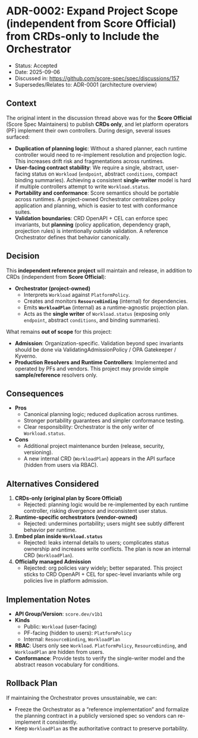 # ADR-0002: Expand Project Scope (independent from Score Official) from CRDs-only to Include the Orchestrator

- Status: Accepted
- Date: 2025-09-06
- Discussed in: https://github.com/score-spec/spec/discussions/157
- Supersedes/Relates to: ADR-0001 (architecture overview)

## Context

The original intent in the discussion thread above was for the **Score Official** (Score Spec Maintainers) to publish **CRDs only**, and let platform operators (PF) implement their own controllers. During design, several issues surfaced:

- **Duplication of planning logic**: Without a shared planner, each runtime controller would need to re-implement resolution and projection logic. This increases drift risk and fragmentations across runtimes.
- **User-facing contract stability**: We require a single, abstract, user-facing status on `Workload` (`endpoint`, abstract `conditions`, compact binding summaries). Achieving a consistent **single-writer** model is hard if multiple controllers attempt to write `Workload.status`.
- **Portability and conformance**: Score semantics should be portable across runtimes. A project-owned Orchestrator centralizes policy application and planning, which is easier to test with conformance suites.
- **Validation boundaries**: CRD OpenAPI + CEL can enforce spec invariants, but **planning** (policy application, dependency graph, projection rules) is intentionally outside validation. A reference Orchestrator defines that behavior canonically.

## Decision

This **independent reference project** will maintain and release, in addition to CRDs (independent from **Score Official**):

- **Orchestrator (project-owned)**  
  - Interprets `Workload` against `PlatformPolicy`.  
  - Creates and monitors **`ResourceBinding`** (internal) for dependencies.  
  - Emits **`WorkloadPlan`** (internal) as a runtime-agnostic projection plan.  
  - Acts as the **single writer** of `Workload.status` (exposing only `endpoint`, abstract `conditions`, and binding summaries).

What remains **out of scope** for this project:

- **Admission**: Organization-specific. Validation beyond spec invariants should be done via ValidatingAdmissionPolicy / OPA Gatekeeper / Kyverno.
- **Production Resolvers and Runtime Controllers**: Implemented and operated by PFs and vendors. This project may provide simple **sample/reference** resolvers only.

## Consequences

- **Pros**
  - Canonical planning logic; reduced duplication across runtimes.
  - Stronger portability guarantees and simpler conformance testing.
  - Clear responsibility: Orchestrator is the only writer of `Workload.status`.
- **Cons**
  - Additional project maintenance burden (release, security, versioning).
  - A new internal CRD (`WorkloadPlan`) appears in the API surface (hidden from users via RBAC).

## Alternatives Considered

1. **CRDs-only (original plan by Score Official)**  
   - Rejected: planning logic would be re-implemented by each runtime controller, risking divergence and inconsistent user status.
2. **Runtime-specific orchestrators (vendor-owned)**  
   - Rejected: undermines portability; users might see subtly different behavior per runtime.
3. **Embed plan inside `Workload.status`**  
   - Rejected: leaks internal details to users; complicates status ownership and increases write conflicts. The plan is now an internal CRD (`WorkloadPlan`).
4. **Officially managed Admission**  
   - Rejected: org policies vary widely; better separated. This project sticks to CRD OpenAPI + CEL for spec-level invariants while org policies live in platform admission.

## Implementation Notes

- **API Group/Version**: `score.dev/v1b1`
- **Kinds**
  - Public: `Workload` (user-facing)
  - PF-facing (hidden to users): `PlatformPolicy`
  - Internal: `ResourceBinding`, `WorkloadPlan`
- **RBAC**: Users only see `Workload`. `PlatformPolicy`, `ResourceBinding`, and `WorkloadPlan` are hidden from users.
- **Conformance**: Provide tests to verify the single-writer model and the abstract reason vocabulary for conditions.

## Rollback Plan

If maintaining the Orchestrator proves unsustainable, we can:
- Freeze the Orchestrator as a “reference implementation” and formalize the planning contract in a publicly versioned spec so vendors can re-implement it consistently.
- Keep `WorkloadPlan` as the authoritative contract to preserve portability.
